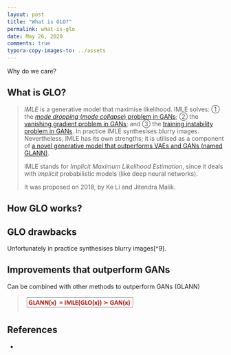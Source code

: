 ```yaml
---
layout: post
title: "What is GLO?"
permalink: what-is-glo
date: May 26, 2020
comments: true
typora-copy-images-to: ../assets
---
```


Why do we care?

## What is GLO?

> *IMLE* is a generative model that maximise likelihood. IMLE solves: ① the [*mode dropping* (*mode collapse*) problem in GANs](/mode-dropping-problem-in-gans); ② the [vanishing gradient problem in GANs](/vanishing-gradient-problem-in-gans); and ③ the [training instability problem in GANs](/training-instability-problem-in-gans). In practice IMLE synthesises blurry images. Nevertheless, IMLE has its own strengths; it is utilised as a component of [a novel generative model that outperforms VAEs and GANs (named GLANN)](/what-is-glann).
>
> IMLE stands for *Implicit Maximum Likelihood Estimation*, since it deals with *implicit* probabilistic models (like deep neural networks).
>
> It was proposed on 2018, by Ke Li and Jitendra Malik.

## How GLO works?



## GLO drawbacks

Unfortunately in practice synthesises blurry images[^9].

## Improvements that outperform GANs

Can be combined with other methods to outperform GANs (GLANN)

> <img src="../assets/image-20200527131940130.png" alt="image-20200527131940130" style="zoom:25%;" />

## References
* 
